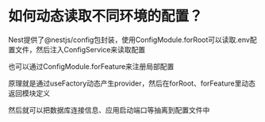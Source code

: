 # 如何动态读取不同环境的配置？

Nest提供了@nestjs/config包封装，使用ConfigModule.forRoot可以读取.env配置文件，然后注入ConfigService来读取配置

也可以通过ConfigModule.forFeature来注册局部配置

原理就是通过useFactory动态产生provider，然后在forRoot、forFeature里动态返回模块定义

然后就可以把数据库连接信息、应用启动端口等抽离到配置文件中
